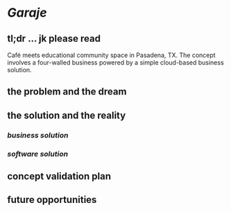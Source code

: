 # *Garaje* 

## tl;dr ... jk please read 
Café meets educational community space in Pasadena, TX. The concept involves a four-walled business powered by a simple cloud-based business solution.

## the problem and the dream 


## the solution and the reality 


### *business solution*


### *software solution*


## concept validation plan 

## future opportunities 
